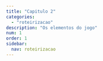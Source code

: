 ```yaml
---
title: "Capitulo 2"
categories: 
  - "roteirizacao"
description: "Os elementos do jogo"
num: 1
order: 1
sidebar:
  nav: roteirizacao
---
```

